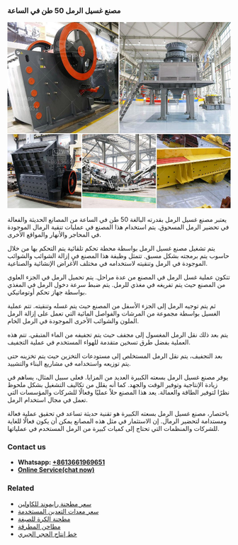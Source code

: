 <h3>مصنع غسيل الرمل 50 طن في الساعة</h3><img src='1701853625.jpg' alt=''><p>يعتبر مصنع غسيل الرمل بقدرته البالغة 50 طن في الساعة من المصانع الحديثة والفعالة في تحضير الرمل المسحوق. يتم استخدام هذا المصنع في عمليات تنقية الرمال الموجودة في المحاجر والأنهار والمواقع الأخرى.</p><p>يتم تشغيل مصنع غسيل الرمل بواسطة محطة تحكم تلقائية يتم التحكم بها من خلال حاسوب يتم برمجته بشكل مسبق. تتمثل وظيفة هذا المصنع في إزالة الشوائب والشوائب الموجودة في الرمل وتنقيته لاستخدامه في مختلف الأغراض الإنشائية والصناعية.</p><p>تتكون عملية غسل الرمل في المصنع من عدة مراحل. يتم تحميل الرمل في الجزء العلوي من المصنع حيث يتم تفريغه في مغذي للرمل. يتم ضبط سرعة دخول الرمل في المغذي بواسطة جهاز تحكم أوتوماتيكي.</p><p>ثم يتم توجيه الرمل إلى الجزء الأسفل من المصنع حيث يتم غسله وتنقيته. تتم عملية الغسيل بواسطة مجموعة من المرشات والفواصل المائية التي تعمل على إزالة الرمل الملون والشوائب الأخرى الموجودة في الرمل الخام.</p><p>يتم بعد ذلك نقل الرمل المغسول إلى مجفف حيث يتم تجفيفه من الماء المتبقي. تتم هذه العملية بفضل طرق تسخين متقدمة للهواء المستخدم في عملية التجفيف.</p><p>بعد التجفيف، يتم نقل الرمل المستخلص إلى مستودعات التخزين حيث يتم تخزينه حتى يتم توزيعه واستخدامه في مشاريع البناء والتشييد.</p><p>يوفر مصنع غسيل الرمل بسعته الكبيرة العديد من المزايا. فعلى سبيل المثال، يساهم في زيادة الإنتاجية وتوفير الوقت والجهد. كما أنه يقلل من تكاليف التشغيل بشكل ملحوظ نظرًا لتوفير الطاقة والعمالة. يعد هذا المصنع حلاً عمليًا وفعالًا للشركات والمؤسسات التي تعمل في مجال استخدام الرمل.</p><p>باختصار، مصنع غسيل الرمل بسعته الكبيرة هو تقنية حديثة تساعد في تحقيق عملية فعالة ومستدامة لتحضير الرمال. إن الاستثمار في مثل هذه المصانع يمكن أن يكون فعالًا للغاية للشركات والمنظمات التي تحتاج إلى كميات كبيرة من الرمل المستخدم في عملياتها.</p><h3>Contact us</h3><ul><li><strong>Whatsapp:&nbsp;<a href="https://wa.me/8613661969651">+8613661969651</a></strong></li><li><a href="https://swt.shibang-china.com/?git&amp;zhl&amp;مصنع غسيل الرمل 50 طن في الساعة"><strong>Online Service(chat now)</strong></a></li></ul><h3>Related</h3><ul><li><a href='سعر مطحنة رايموند للكاولين.md'>سعر مطحنة رايموند للكاولين</a></li><li><a href='سعر معدات التعدين المستخدمة.md'>سعر معدات التعدين المستخدمة</a></li><li><a href='مطحنة الكرة للصبغة.md'>مطحنة الكرة للصبغة</a></li><li><a href='مطاحن المطرقة.md'>مطاحن المطرقة</a></li><li><a href='خط إنتاج الحجر الجيري.md'>خط إنتاج الحجر الجيري</a></li></ul>